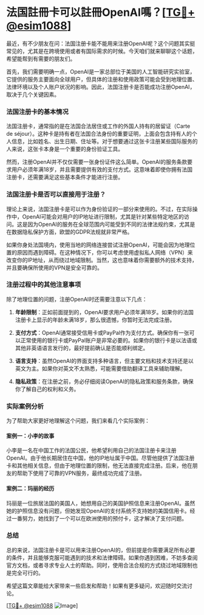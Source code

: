 # 法国註冊卡可以註冊OpenAI嗎？[[TG💪+ @esim1088](https://t.me/s/esim1088)]

最近，有不少朋友在问：法国注册卡能不能用来注册OpenAI呢？这个问题其实挺常见的，尤其是在跨境使用或者有国际需求的时候。今天咱们就来聊聊这个话题，希望能帮到有需要的朋友们。

首先，我们需要明确一点，OpenAI是一家总部位于美国的人工智能研究实验室，它提供的服务主要面向全球用户，但具体的注册和使用政策可能会受到地理位置、法律环境以及个人账户状况的影响。因此，法国注册卡是否能成功注册OpenAI，取决于几个关键因素。

### 法国注册卡的基本情况

法国注册卡，通常指的是在法国合法居住或工作的外国人持有的居留证（Carte de séjour）。这种卡是持有者在法国合法身份的重要证明，上面会包含持有人的个人信息，比如姓名、出生日期、住址等。对于想要通过这张卡注册某些国际服务的人来说，这张卡本身是一个重要的身份验证工具。

然而，注册OpenAI并不仅仅需要一张身份证件这么简单。OpenAI的服务条款要求用户必须年满18岁，并且需要提供有效的支付方式。这意味着即使你拥有法国注册卡，还需要满足这些基本条件才能进行注册。

### 法国注册卡是否可以直接用于注册？

理论上来说，法国注册卡是可以作为身份验证的一部分来使用的。不过，在实际操作中，OpenAI可能会对用户的IP地址进行限制，尤其是针对某些特定地区的访问。这是因为OpenAI的服务在全球范围内可能受到不同的法律法规约束，尤其是在数据隐私保护方面，欧盟的GDPR法规就非常严格。

如果你身处法国境内，使用当地的网络连接尝试注册OpenAI，可能会因为地理位置的原因而遇到障碍。在这种情况下，你可以考虑使用虚拟私人网络（VPN）来改变你的IP地址，从而绕过地域限制。当然，这也意味着你需要额外的技术支持，并且要确保所使用的VPN是安全可靠的。

### 注册过程中的其他注意事项

除了地理位置的问题，注册OpenAI时还需要注意以下几点：

1. **年龄限制**：正如前面提到的，OpenAI要求用户必须年满18岁。如果你的法国注册卡上显示的年龄未满18岁，那么很遗憾，你暂时无法完成注册。
   
2. **支付方式**：OpenAI通常接受信用卡或PayPal作为支付方式。确保你有一张可以正常使用的银行卡或PayPal账户是非常必要的。如果你的银行卡是以法语或其他非英语语言发行的，最好提前确认是否能顺利绑定。

3. **语言支持**：虽然OpenAI的界面支持多种语言，但主要文档和技术支持还是以英文为主。如果你对英文不太熟悉，可能需要借助翻译工具来辅助理解。

4. **隐私政策**：在注册之前，务必仔细阅读OpenAI的隐私政策和服务条款，确保你了解自己的权利和义务。

### 实际案例分析

为了帮助大家更好地理解这个问题，我们来看几个实际案例：

#### 案例一：小李的故事
小李是一名在中国工作的法国公民，他希望利用自己的法国注册卡来注册OpenAI。由于他长期居住在中国，他的IP地址属于中国。尽管他提供了法国注册卡和其他相关信息，但由于地理位置的限制，他无法直接完成注册。后来，他在朋友的帮助下使用了可靠的VPN服务，最终成功完成了注册。

#### 案例二：玛丽的经历
玛丽是一位旅居法国的美国人，她想用自己的美国护照信息来注册OpenAI。虽然她的护照信息没有问题，但她发现OpenAI的支付系统不支持她的美国信用卡。经过一番努力，她找到了一个可以在欧洲使用的预付卡，这才解决了支付问题。

### 总结

总的来说，法国注册卡是可以用来注册OpenAI的，但前提是你需要满足所有必要的条件，并且能够克服可能遇到的技术和法律障碍。如果你遇到困难，不妨多查阅官方文档，或者寻求专业人士的帮助。同时，使用合法合规的方式绕过地域限制也是完全可行的。

希望这篇文章能给大家带来一些启发和帮助！如果有更多疑问，欢迎随时交流讨论。

[[TG💪+ @esim1088](https://t.me/s/esim1088) ![Image](https://i.postimg.cc/4NQfJmqS/Snipaste-2025-05-13-00-14-12.png)]